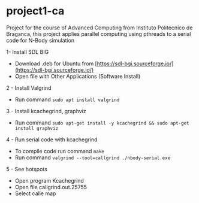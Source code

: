 # project1-ca

Project for the course of Advanced Computing from Instituto Politecnico de Braganca, this project applies parallel computing using pthreads to a serial code for N-Body simulation

1- Install SDL BIG
- Download .deb for Ubuntu from [https://sdl-bgi.sourceforge.io/](https://sdl-bgi.sourceforge.io/)
- Open file with Other Applications (Software Install)

2 - Install Valgrind
- Run command `sudo apt install valgrind`

3 - Install kcachegrind, graphviz
- Run command `sudo apt-get install -y kcachegrind && sudo apt-get install graphviz`

4 - Run serial code with kcachegrind
- To compile code run command `make`
- Run command `valgrind --tool=callgrind ./nbody-serial.exe`

5 - See hotspots
- Open program Kcachegrind
- Open file callgrind.out.25755
- Select calle map

